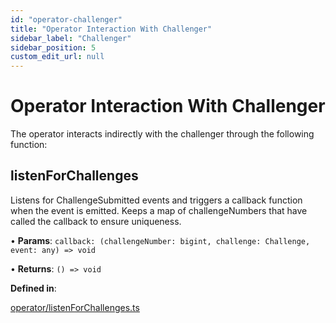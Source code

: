```yaml
---
id: "operator-challenger"
title: "Operator Interaction With Challenger"
sidebar_label: "Challenger"
sidebar_position: 5
custom_edit_url: null
---
```


# Operator Interaction With Challenger

The operator interacts indirectly with the challenger through the following function:

## listenForChallenges

Listens for ChallengeSubmitted events and triggers a callback function when the event is emitted. Keeps a map of challengeNumbers that have called the callback to ensure uniqueness.

• **Params**: `callback: (challengeNumber: bigint, challenge: Challenge, event: any) => void`

• **Returns**: `() => void`

**Defined in**:

[operator/listenForChallenges.ts](https://github.com/xai-foundation/sentry/blob/fe751c5eb031e20365a15eef1f0eba36a8144d5e/packages/core/src/operator/listenForChallenges.ts)